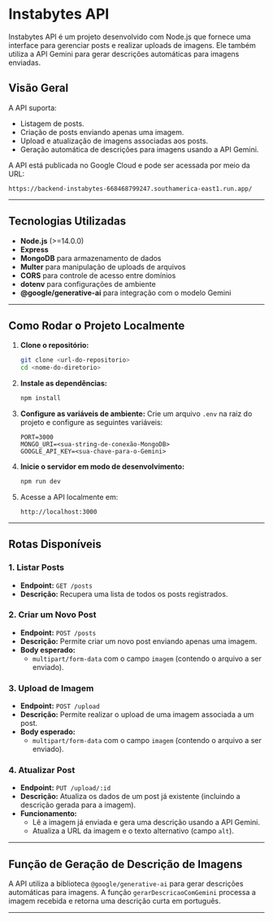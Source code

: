 # Instabytes API

Instabytes API é um projeto desenvolvido com Node.js que fornece uma interface para gerenciar posts e realizar uploads de imagens. Ele também utiliza a API Gemini para gerar descrições automáticas para imagens enviadas.

## Visão Geral

A API suporta:

- Listagem de posts.
- Criação de posts enviando apenas uma imagem.
- Upload e atualização de imagens associadas aos posts.
- Geração automática de descrições para imagens usando a API Gemini.

A API está publicada no Google Cloud e pode ser acessada por meio da URL:

```
https://backend-instabytes-668468799247.southamerica-east1.run.app/
```

---

## Tecnologias Utilizadas

- **Node.js** (>=14.0.0)
- **Express**
- **MongoDB** para armazenamento de dados
- **Multer** para manipulação de uploads de arquivos
- **CORS** para controle de acesso entre domínios
- **dotenv** para configurações de ambiente
- **@google/generative-ai** para integração com o modelo Gemini

---

## Como Rodar o Projeto Localmente

1. **Clone o repositório:**

   ```bash
   git clone <url-do-repositorio>
   cd <nome-do-diretorio>
   ```

2. **Instale as dependências:**

   ```bash
   npm install
   ```

3. **Configure as variáveis de ambiente:**
   Crie um arquivo `.env` na raiz do projeto e configure as seguintes variáveis:

   ```env
   PORT=3000
   MONGO_URI=<sua-string-de-conexão-MongoDB>
   GOOGLE_API_KEY=<sua-chave-para-o-Gemini>
   ```

4. **Inicie o servidor em modo de desenvolvimento:**

   ```bash
   npm run dev
   ```

5. Acesse a API localmente em:

   ```
   http://localhost:3000
   ```

---

## Rotas Disponíveis

### **1. Listar Posts**

- **Endpoint:** `GET /posts`
- **Descrição:** Recupera uma lista de todos os posts registrados.

### **2. Criar um Novo Post**

- **Endpoint:** `POST /posts`
- **Descrição:** Permite criar um novo post enviando apenas uma imagem.
- **Body esperado:**
  - `multipart/form-data` com o campo `imagem` (contendo o arquivo a ser enviado).

### **3. Upload de Imagem**

- **Endpoint:** `POST /upload`
- **Descrição:** Permite realizar o upload de uma imagem associada a um post.
- **Body esperado:**
  - `multipart/form-data` com o campo `imagem` (contendo o arquivo a ser enviado).

### **4. Atualizar Post**

- **Endpoint:** `PUT /upload/:id`
- **Descrição:** Atualiza os dados de um post já existente (incluindo a descrição gerada para a imagem).
- **Funcionamento:**
  - Lê a imagem já enviada e gera uma descrição usando a API Gemini.
  - Atualiza a URL da imagem e o texto alternativo (campo `alt`).

---

## Função de Geração de Descrição de Imagens

A API utiliza a biblioteca `@google/generative-ai` para gerar descrições automáticas para imagens. A função `gerarDescricaoComGemini` processa a imagem recebida e retorna uma descrição curta em português.

---





